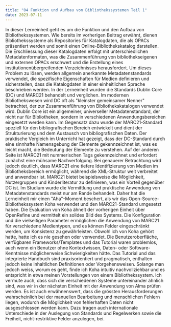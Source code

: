 ```yaml
---
title: "04 Funktion und Aufbau von Bibliothekssystemen Teil 1"
date: 2023-07-11
---
```

In dieser Lerneinheit geht es um die Funktion und den Aufbau von Bibliothekssystemen. Wie bereits im vorherigen Beitrag erwähnt, dienen Bibliothekssysteme als Repositories für Katalogdaten, die als OPACs präsentiert werden und somit einen Online-Bibliothekskatalog darstellen. Die Erschliessung dieser Katalogdaten erfolgt mit unterschiedlichen Metadatenformaten, was die Zusammenführung von bibliothekseigenen und externen OPACs erschwert und die Erstellung eines institutionenübergreifenden Verzeichnisses herausfordert. Um dieses Problem zu lösen, werden allgemein anerkannte Metadatenstandards verwendet, die spezifische Eigenschaften für Medien definieren und sicherstellen, dass die Katalogdaten in einer einheitlichen Sprache beschrieben werden.
In der Lerneinheit wurden die Standards Dublin Core (DC) und MARC21 behandelt und verglichen. Im modernen Bibliothekswesen wird DC oft als "kleinster gemeinsamer Nenner" betrachtet, der zur Zusammenführung von Bibliothekskatalogen verwendet wird. Dublin Core ist ein allgemeiner, universeller Metadatenstandard, der nicht nur für Bibliotheken, sondern in verschiedenen Anwendungsbereichen eingesetzt werden kann. Im Gegensatz dazu wurde der MARC21-Standard speziell für den bibliografischen Bereich entwickelt und dient der Strukturierung und dem Austausch von bibliografischen Daten. Der praktische Vergleich im Unterricht hat gezeigt, dass der DC-Standard durch eine sinnhafte Namensgebung der Elemente gekennzeichnet ist, was es leicht macht, die Bedeutung der Elemente zu verstehen. Auf der anderen Seite ist MARC21 mit nummerischen Tags gekennzeichnet und erfordert zunächst eine mühsame Nachverfolgung. Bei genauerer Betrachtung wird jedoch deutlich, dass MARC21 eine tiefere Identifizierung von Medien im Bibliotheksbereich ermöglicht, während die XML-Struktur weit verbreitet und anwendbar ist. MARC21 bietet beispielsweise die Möglichkeit, Nutzergruppen und Kinderliteratur zu definieren, was ein Vorteil gegenüber DC ist.
Im Studium wurde die Vermittlung und praktische Anwendung von Metadatenstandards meist nur am Rande behandelt. Daher hat die Lerneinheit mir einen "Aha"-Moment beschert, als wir das Open-Source-Bibliothekssystem Koha verwendet und den MARC21-Standard umgesetzt haben. Die Evaluation von Koha ähnelt der vorherigen Einheit über OpenRefine und vermittelt ein solides Bild des Systems. Die Konfiguration und die vielseitigen Parameter ermöglichen die Anwendung von MARC21 für verschiedene Medientypen, und es können Felder eingeschränkt werden, um Konsistenz zu gewährleisten. Obwohl ich von Koha gehört hatte, hatte ich es nie gesehen oder verwendet. Die Benutzeroberfläche, verfügbaren Frameworks/Templates und das Tutorial waren problemlos, auch wenn ein Benutzer ohne Kontextwissen, Daten- oder Software-Kenntnisse möglicherweise Schwierigkeiten hätte. Das Tutorial und das integrierte Handbuch sind praxisorientiert und pragmatisch, enthalten jedoch keine inhaltlichen Definitionen oder Vorgehensweisen. Solange man jedoch weiss, worum es geht, finde ich Koha intuitiv nachvollziehbar und es entspricht in etwa meinen Vorstellungen von einem Bibliothekssystem. Ich vermute auch, dass sich die verschiedenen Systeme untereinander ähnlich sind, was wir in der nächsten Einheit mit der Anwendung von Alma prüfen werden.
Es ist auch erwähnenswert, dass die grössten Herausforderungen wahrscheinlich bei der manuellen Bearbeitung und menschlichen Fehlern liegen, wodurch die Möglichkeit von fehlerhaften Daten nicht ausgeschlossen werden kann. Dazu tragen auch internationale Unterschiede in der Auslegung von Standards und Regelwerken sowie die Freiheit, nicht-restriktive Felder anzulegen, bei.
